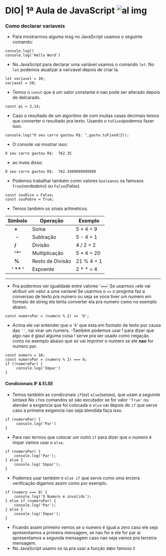 # DIO| 1ª Aula de JavaScript ![al img](https://i.imgur.com/MMG5Ros.png)
### Como declarar variaveis
- Para mostrarmos alguma msg no JavaScript usamos o seguinte comando:
```
console.log()
console.log('Hello Word')
```
- No JavaScript para declarar uma variável usamos o comando `let`. No `let` podemos atualizar a varivavel depois de criar la.
```
let variavel = 10;
variavel = 20;
``` 
- Temos o `const` que é um valor constante e nao pode ser alterado depois de delcarado.
```
const pi = 3,14;
```
- Caso o resultado de um algoritmo de com muitas casas decimais temos que converter o resultado pra texto.
Usando o `toFixed`podemos fazer isso.
```
console.log("O seu carro gastou R$: ",gasto.toFixed(2));
```
- O console vai mostrar isso:
```
O seu carro gastou R$:  762.35
```
- ao inves disso:
```
O seu carro gastou R$:  762.3499999999999
```
- Podemos trabalhar também comn valores `booleanos` os famosos `True`(_verdadeiro_)
ou `False`(_Falso_).
```
const souRico = False;
const souPobre = True;
```
- Temos também os sinais aritmeticos.

|Simbolo|Operação  | Exemplo|
|-------|----------|--------|
|     **+** | Soma| 5 + 4 = 9|
|      **-**| Subtração| 5 - 4 = 1|
|     **/**|Divisão|  4 / 2 = 2|
|     **'*'**|Multiplicação| 5 * 4 = 20| 
|      **%**|Resto de Divisão| 21 % 4 = 1|
|   **' ** '**|Expoente| 2 * * = 4|

---
- Pra podermos ver igualdade entre valores '`===`'
Se usarmos `=`ele vai atribuir um valor a uma variavel 
Se usarmos o `==` o progrma faz a conversao de texto pra numero ou seja se voce tiver um numero em formato de string ele tenta converter ela pra numero como no exemplo abaixo.
```
const numeroPar = (numero % 2) == '0';
```
- Acima ele vai entender que o '`0`' que esta em formato de texto por causa das `''`, vai virar um numero.
-Também podemos usar ! para dizer que algo nao é giaul alguma coisa ! serve pra ser usado como negação como no exemplo abaixo que só vai imprimir o numero se ele **nao** for numero par.
```
const numero = 10;
const numeroPar = (numero % 2) === 0;
if (!numeroPar) {
     console.log('Impar')
}
```


#### Condicionais IF & ELSE
- Temos também as condiconais `if`(_se_) `else`(_senao_), que usam a seguinte sintaxe.No `if`os comandos só são excutador se for valor `'True'` ou atender a exigencia que foi colocada o `else` vai depois do `if` que serve caso a primeira exigencia nao seja atendida faça isso.
```
if (numeroPar) {
     console.log('Par')
}
```
- Para nao termos que colocar um outro `if` para dizer que o numero é impar vamos usar o `else`.
```
if (numeroPar) {
    console.log('Par');
} else {
    console.log('Impar');
}
```
- Podemos usar também o `else if` que serve como uma erciera verificação digamos assim como por exemplo.
```
if (numero === 0) {
    console.log('O Numero é invalido');
} else if (numeroPar) {
    console.log('Par');
} else {
    console.log('Impar');
}
```
- Ficando assim primeiro vemos se o numero é igual a zero caso ele seja apresentamos a primeira mensagem, se nao for e ele for par ai apresentamos a segunda mensagem caso nao seja vamos pra terceira mensagem.
 - No JavaScript usamo os `&&` pra usar a função `AND`o famoso `E` 



